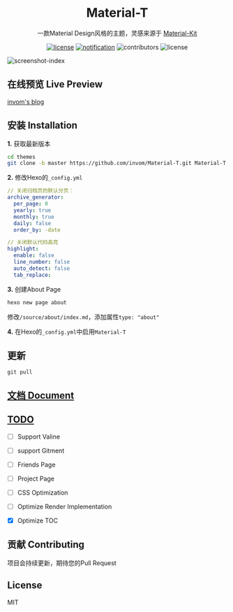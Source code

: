 <h1 align="center">Material-T</h1>

<p align="center">一款Material Design风格的主题，灵感来源于 <a href="https://github.com/creativetimofficial/material-kit">Material-Kit</a></p>

<p align="center">
  <a href="https://t.me/hexoMaterialT"><img alt="license" src="https://img.shields.io/badge/telegram-follow-brightgreen.svg?style=social&logo=telegram"></a>
  <a href="https://github.com/invom/Material-T/issues?q=is%3Aopen+is%3Aissue+label%3Anotification"><img alt="notification" src="https://img.shields.io/github/issues-raw/invom/Material-T/notification.svg?label=notification&style=flat-square"></a>
  <img alt="contributors" src="https://img.shields.io/github/contributors/invom/Material-T.svg?style=flat-square">
  <img alt="license" src="https://img.shields.io/github/license/invom/Material-T.svg?style=flat-square">
</p>

![screenshot-index](https://github.com/invom/Material-T/raw/master/screenshot-index.png)


## 在线预览 Live Preview

[invom's blog](https://invom.cc)

## 安装 Installation

**1.** 获取最新版本

```bash
cd themes
git clone -b master https://github.com/invom/Material-T.git Material-T
  ```

**2.** 修改Hexo的`_config.yml`

```yml
// 关闭归档页的默认分页：
archive_generator:
  per_page: 0  
  yearly: true
  monthly: true
  daily: false
  order_by: -date

// 关闭默认代码高亮
highlight:
  enable: false
  line_number: false
  auto_detect: false
  tab_replace:
```

**3.** 创建About Page

```bash
hexo new page about
```

修改`/source/about/index.md`，添加属性`type: "about"`

**4.** 在Hexo的`_config.yml`中启用`Material-T`

## 更新

`git pull`


## [文档 Document](https://github.com/invom/Material-T/wiki)

## [TODO](https://github.com/invom/Material-T/projects)
- [ ] Support Valine
- [ ] support Gitment
- [ ] Friends Page
- [ ] Project Page
- [ ] CSS Optimization
- [ ] Optimize Render Implementation
- [X] Optimize TOC



## 贡献 Contributing

项目会持续更新，期待您的Pull Request


## License

MIT
